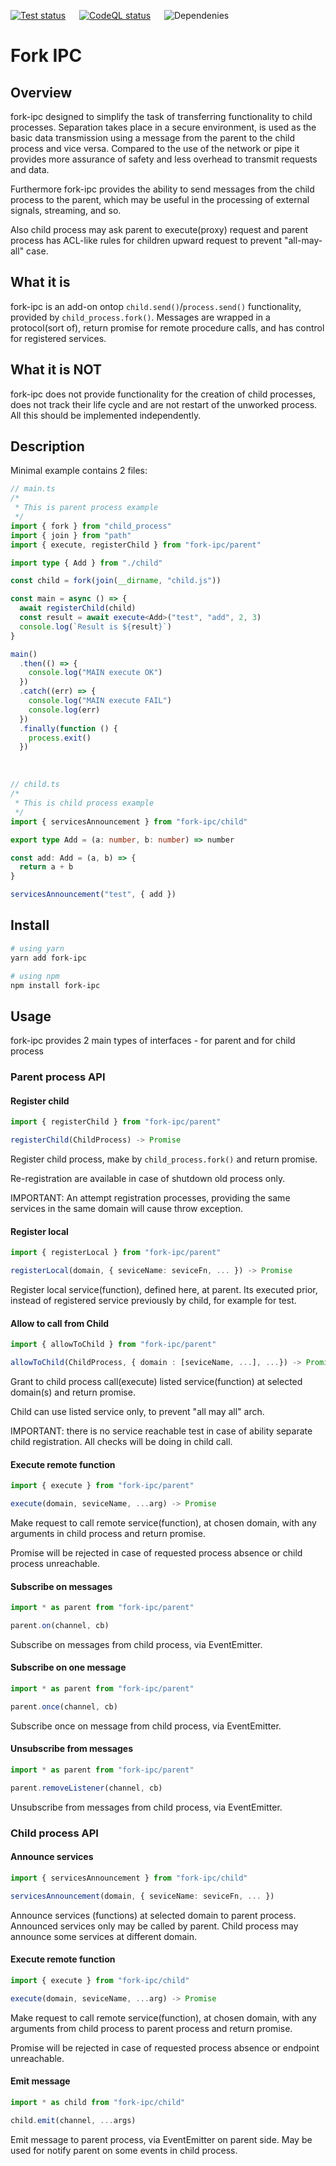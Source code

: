 [![Test status](https://github.com/Meettya/fork-ipc/actions/workflows/tests.yml/badge.svg)](https://github.com/Meettya/fork-ipc/actions/workflows/tests.yml) &emsp; [![CodeQL status](https://github.com/Meettya/fork-ipc/actions/workflows/codeql.yml/badge.svg)](https://github.com/Meettya/fork-ipc/actions/workflows/codeql.yml) &emsp; ![Dependenies](https://img.shields.io/badge/dependencies-ZERO-green)

# Fork IPC

## Overview

fork-ipc designed to simplify the task of transferring functionality to child processes. Separation takes place in a secure environment, is used as the basic data transmission using a message from the parent to the child process and vice versa. Compared to the use of the network or pipe it provides more assurance of safety and less overhead to transmit requests and data.

Furthermore fork-ipc provides the ability to send messages from the child process to the parent, which may be useful in the processing of external signals, streaming, and so.

Also child process may ask parent to execute(proxy) request and parent process has ACL-like rules for children upward request to prevent "all-may-all" case.

## What it is

fork-ipc is an add-on ontop `child.send()`/`process.send()` functionality, provided by `child_process.fork()`. Messages are wrapped in a protocol(sort of), return promise for remote procedure calls, and has control for registered services.

## What it is NOT

fork-ipc does not provide functionality for the creation of child processes, does not track their life cycle and are not restart of the unworked process.
All this should be implemented independently.

## Description

Minimal example contains 2 files:

```typescript
// main.ts
/*
 * This is parent process example
 */
import { fork } from "child_process"
import { join } from "path"
import { execute, registerChild } from "fork-ipc/parent"

import type { Add } from "./child"

const child = fork(join(__dirname, "child.js"))

const main = async () => {
  await registerChild(child)
  const result = await execute<Add>("test", "add", 2, 3)
  console.log(`Result is ${result}`)
}

main()
  .then(() => {
    console.log("MAIN execute OK")
  })
  .catch((err) => {
    console.log("MAIN execute FAIL")
    console.log(err)
  })
  .finally(function () {
    process.exit()
  })
```

&emsp;

```typescript
// child.ts
/*
 * This is child process example
 */
import { servicesAnnouncement } from "fork-ipc/child"

export type Add = (a: number, b: number) => number

const add: Add = (a, b) => {
  return a + b
}

servicesAnnouncement("test", { add })
```

## Install

```sh
# using yarn
yarn add fork-ipc
```

```sh
# using npm
npm install fork-ipc
```

## Usage

fork-ipc provides 2 main types of interfaces - for parent and for child process

### Parent process API

#### Register child

```typescript
import { registerChild } from "fork-ipc/parent"

registerChild(ChildProcess) -> Promise
```

Register child process, make by `child_process.fork()` and return promise.

Re-registration are available in case of shutdown old process only.

IMPORTANT: An attempt registration processes, providing the same services in the same domain will cause throw exception.

#### Register local

```typescript
import { registerLocal } from "fork-ipc/parent"

registerLocal(domain, { seviceName: seviceFn, ... }) -> Promise
```

Register local service(function), defined here, at parent. Its executed prior, instead of registered service previously by child, for example for test.

#### Allow to call from Child

```typescript
import { allowToChild } from "fork-ipc/parent"

allowToChild(ChildProcess, { domain : [seviceName, ...], ...}) -> Promise
```

Grant to child process call(execute) listed service(function) at selected domain(s) and return promise.

Child can use listed service only, to prevent "all may all" arch.

IMPORTANT: there is no service reachable test in case of ability separate child registration. All checks will be doing in child call.

#### Execute remote function

```typescript
import { execute } from "fork-ipc/parent"

execute(domain, seviceName, ...arg) -> Promise
```

Make request to call remote service(function), at chosen domain, with any arguments in child process and return promise.

Promise will be rejected in case of requested process absence or child process unreachable.

#### Subscribe on messages

```typescript
import * as parent from "fork-ipc/parent"

parent.on(channel, cb)
```

Subscribe on messages from child process, via EventEmitter.

#### Subscribe on one message

```typescript
import * as parent from "fork-ipc/parent"

parent.once(channel, cb)
```

Subscribe once on message from child process, via EventEmitter.

#### Unsubscribe from messages

```typescript
import * as parent from "fork-ipc/parent"

parent.removeListener(channel, cb)
```

Unsubscribe from messages from child process, via EventEmitter.

### Child process API

#### Announce services

```typescript
import { servicesAnnouncement } from "fork-ipc/child"

servicesAnnouncement(domain, { seviceName: seviceFn, ... })
```

Announce services (functions) at selected domain to parent process. Announced services only may be called by parent. Child process may announce some services at different domain.

#### Execute remote function

```typescript
import { execute } from "fork-ipc/child"

execute(domain, seviceName, ...arg) -> Promise
```

Make request to call remote service(function), at chosen domain, with any arguments from child process to parent process and return promise.

Promise will be rejected in case of requested process absence or endpoint unreachable.

#### Emit message

```typescript
import * as child from "fork-ipc/child"

child.emit(channel, ...args)
```

Emit message to parent process, via EventEmitter on parent side. May be used for notify parent on some events in child process.
